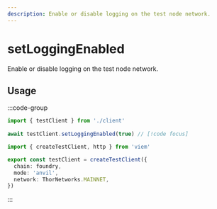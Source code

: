 ```yaml
---
description: Enable or disable logging on the test node network.
---
```


# setLoggingEnabled

Enable or disable logging on the test node network.

## Usage

:::code-group

```ts [example.ts]
import { testClient } from './client'
 
await testClient.setLoggingEnabled(true) // [!code focus]
```

```ts [client.ts]
import { createTestClient, http } from 'viem'

export const testClient = createTestClient({
  chain: foundry,
  mode: 'anvil',
  network: ThorNetworks.MAINNET, 
})
```

:::
